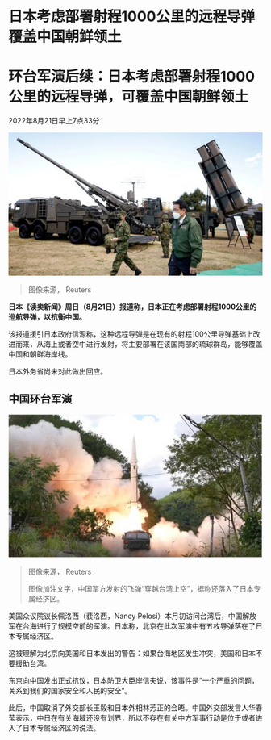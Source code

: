 # 日本考虑部署射程1000公里的远程导弹覆盖中国朝鲜领土

#  环台军演后续：日本考虑部署射程1000公里的远程导弹，可覆盖中国朝鲜领土

2022年8月21日早上7点33分

![FILE PHOTO: Japan"s Prime Minister Fumio Kishida walks past a Japan Ground Self-Defense Force \(JGSDF\) Type 19 155 mm wheeled self-propelled howitzer and a Type 12 surface-to-ship missile as he inspects equipment during a review at Japan Ground Self-Defense Force \(JGSDF\) Camp Asaka in Tokyo, Japan, November 27, 2021.](_126395423_mediaitem126395419.jpg)

> 图像来源，  Reuters

**日本《读卖新闻》周日（8月21日）报道称，日本正在考虑部署射程1000公里的巡航导弹，以抗衡中国。**

该报道援引日本政府信源称，这种远程导弹是在现有的射程100公里导弹基础上改进而来，从海上或者空中进行发射，将主要部署在该国南部的琉球群岛，能够覆盖中国和朝鲜海岸线。

日本外务省尚未对此做出回应。

##  中国环台军演

![中国军方发射的飞弹“穿越台湾上空”的消息已经引发台湾舆论关注。](_126207522_mediaitem126207667.jpg)

> 图像来源，  Reuters
>
> 图像加注文字，中国军方发射的飞弹“穿越台湾上空”，据称还落入了日本专属经济区。

美国众议院议长佩洛西（裴洛西，Nancy Pelosi）本月初访问台湾后，中国解放军在台海进行了规模空前的军演。日本称，北京在此次军演中有五枚导弹落在了日本专属经济区。

这被理解为北京向美国和日本发出的警告：如果台海地区发生冲突，美国和日本不要援助台湾。


东京向中国发出正式抗议，日本防卫大臣岸信夫说，该事件是“一个严重的问题，关系到我们的国家安全和人民的安全”。

此后，中国取消了外交部长王毅和日本外相林芳正的会晤。中国外交部发言人华春莹表示，中日在有关海域还没有划界，所以不存在有关中方军事行动是位于或者进入了日本专属经济区的说法。


